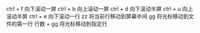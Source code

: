 ctrl + f 向下滚动一屏
ctrl + b 向上滚动一屏
ctrl + d 向下滚动半屏
ctrl + u 向上滚动半屏
ctrl + e 向下滚动一行
zz 将当前行移动到屏幕中间
gg 将光标移动到文件的第一行
行数 + gg 将光标移动到指定行













``` js
```